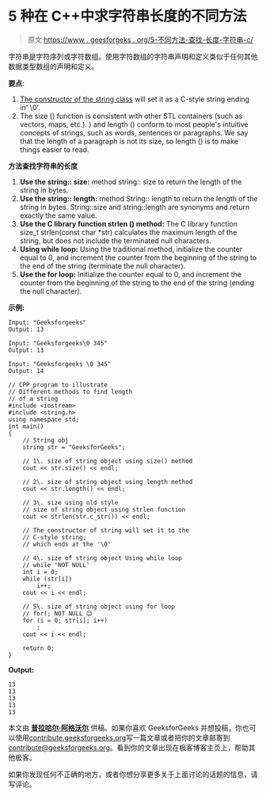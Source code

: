 # 5 种在 C++中求字符串长度的不同方法

> 原文:[https://www . geesforgeks . org/5-不同方法-查找-长度-字符串-c/](https://www.geeksforgeeks.org/5-different-methods-find-length-string-c/)

字符串是字符序列或字符数组。使用字符数组的字符串声明和定义类似于任何其他数据类型数组的声明和定义。

**要点:**

1.  [The constructor of the string class](https://www.geeksforgeeks.org/stdstring-class-in-c/) will set it as a C-style string ending in' \0'.
2.  The size () function is consistent with other STL containers (such as vectors, maps, etc.). ) and length () conform to most people's intuitive concepts of strings, such as words, sentences or paragraphs. We say that the length of a paragraph is not its size, so length () is to make things easier to read.

**方法查找字符串的长度**

1.  **Use the string:: size:** method string:: size to return the length of the string in bytes.
2.  **Use the string:: length:** method String:: length to return the length of the string in bytes. String::size and string::length are synonyms and return exactly the same value.
3.  **Use the C library function strlen () method:** The C library function size_t strlen(const char *str) calculates the maximum length of the string, but does not include the terminated null characters.
4.  **Using while loop:** Using the traditional method, initialize the counter equal to 0, and increment the counter from the beginning of the string to the end of the string (terminate the null character).
5.  **Use the for loop:** Initialize the counter equal to 0, and increment the counter from the beginning of the string to the end of the string (ending the null character).

**示例:**

```
Input: "Geeksforgeeks"
Output: 13

Input: "Geeksforgeeks\0 345"
Output: 13

Input: "Geeksforgeeks \0 345"
Output: 14

```

```
// CPP program to illustrate
// Different methods to find length
// of a string
#include <iostream>
#include <string.h>
using namespace std;
int main()
{
    // String obj
    string str = "GeeksforGeeks";

    // 1\. size of string object using size() method
    cout << str.size() << endl;

    // 2\. size of string object using length method
    cout << str.length() << endl;

    // 3\. size using old style
    // size of string object using strlen function
    cout << strlen(str.c_str()) << endl;

    // The constructor of string will set it to the
    // C-style string,
    // which ends at the '\0'

    // 4\. size of string object Using while loop
    // while 'NOT NULL'
    int i = 0;
    while (str[i])
        i++;
    cout << i << endl;

    // 5\. size of string object using for loop
    // for(; NOT NULL 😉
    for (i = 0; str[i]; i++)
        ;
    cout << i << endl;

    return 0;
}
```

**Output:**

```
13
13
13
13
13

```

本文由 [**普拉哈尔·阿格沃尔**](http://prakhar.info) 供稿。如果你喜欢 GeeksforGeeks 并想投稿，你也可以使用[contribute.geeksforgeeks.org](http://contribute.geeksforgeeks.org)写一篇文章或者把你的文章邮寄到 contribute@geeksforgeeks.org。看到你的文章出现在极客博客主页上，帮助其他极客。

如果你发现任何不正确的地方，或者你想分享更多关于上面讨论的话题的信息，请写评论。